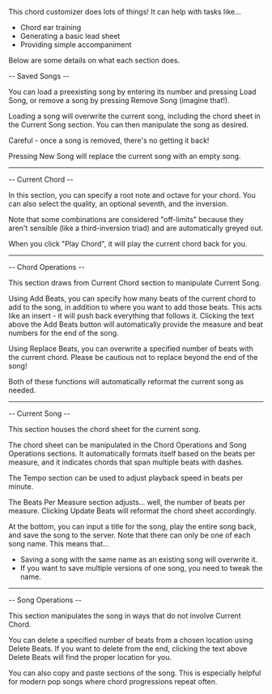 This chord customizer does lots of things! It can help with tasks like...
- Chord ear training
- Generating a basic lead sheet
- Providing simple accompaniment

Below are some details on what each section does.

-- Saved Songs --

You can load a preexisting song by entering its number and pressing Load Song,
or remove a song by pressing Remove Song (imagine that!).

Loading a song will overwrite the current song, including the chord sheet in the
Current Song section. You can then manipulate the song as desired.

Careful - once a song is removed, there's no getting it back!

Pressing New Song will replace the current song with an empty song.

--------------------------------------------------------------------------------

-- Current Chord --

In this section, you can specify a root note and octave for your chord. You can
also select the quality, an optional seventh, and the inversion.

Note that some combinations are considered "off-limits" because they aren't
sensible (like a third-inversion triad) and are automatically greyed out.

When you click "Play Chord", it will play the current chord back for you.

--------------------------------------------------------------------------------

-- Chord Operations --

This section draws from Current Chord section to manipulate Current Song.

Using Add Beats, you can specify how many beats of the current chord to add to
the song, in addition to where you want to add those beats. This acts like an
insert - it will push back everything that follows it. Clicking the text above
the Add Beats button will automatically provide the measure and beat numbers for
the end of the song.

Using Replace Beats, you can overwrite a specified number of beats with the
current chord. Please be cautious not to replace beyond the end of the song!

Both of these functions will automatically reformat the current song as needed.

--------------------------------------------------------------------------------

-- Current Song --

This section houses the chord sheet for the current song.

The chord sheet can be manipulated in the Chord Operations and Song Operations
sections. It automatically formats itself based on the beats per measure, and
it indicates chords that span multiple beats with dashes.

The Tempo section can be used to adjust playback speed in beats per minute.

The Beats Per Measure section adjusts... well, the number of beats per measure.
Clicking Update Beats will reformat the chord sheet accordingly.

At the bottom, you can input a title for the song, play the entire song back,
and save the song to the server. Note that there can only be one of each song
name. This means that...

- Saving a song with the same name as an existing song will overwrite it.
- If you want to save multiple versions of one song, you need to tweak the name.

--------------------------------------------------------------------------------

-- Song Operations --

This section manipulates the song in ways that do not involve Current Chord.

You can delete a specified number of beats from a chosen location using Delete
Beats. If you want to delete from the end, clicking the text above Delete Beats
will find the proper location for you.

You can also copy and paste sections of the song. This is especially helpful
for modern pop songs where chord progressions repeat often.
